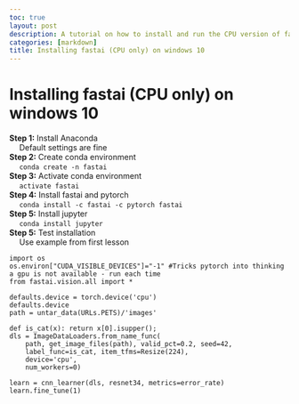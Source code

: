 ```yaml
---
toc: true
layout: post
description: A tutorial on how to install and run the CPU version of fastai
categories: [markdown]
title: Installing fastai (CPU only) on windows 10
---
```

# Installing fastai (CPU only) on windows 10

<b>Step 1:</b> Install Anaconda\
&emsp; Default settings are fine\
<b>Step 2:</b> Create conda environment\
&emsp; ```conda create -n fastai```\
<b>Step 3:</b> Activate conda environment\
&emsp; ```activate fastai```\
<b>Step 4:</b> Install fastai and pytorch\
&emsp;  ```conda install -c fastai -c pytorch fastai```\
<b>Step 5:</b> Install jupyter\
&emsp; ```conda install jupyter```\
<b>Step 5:</b> Test installation\
&emsp; Use example from first lesson
```
import os
os.environ["CUDA_VISIBLE_DEVICES"]="-1" #Tricks pytorch into thinking a gpu is not available - run each time
from fastai.vision.all import *

defaults.device = torch.device('cpu')
defaults.device
path = untar_data(URLs.PETS)/'images'

def is_cat(x): return x[0].isupper();
dls = ImageDataLoaders.from_name_func(
    path, get_image_files(path), valid_pct=0.2, seed=42,
    label_func=is_cat, item_tfms=Resize(224),
    device='cpu',
    num_workers=0)

learn = cnn_learner(dls, resnet34, metrics=error_rate)
learn.fine_tune(1)
```
